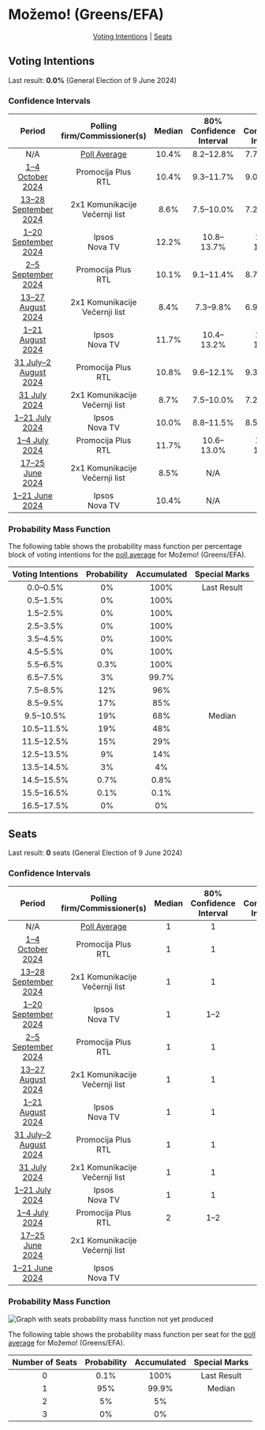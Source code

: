 # Možemo! (Greens/EFA)

<p align="center"><a href="#voting-intentions">Voting Intentions</a> | <a href="#seats">Seats</a></p>

## Voting Intentions

Last result: **0.0%** (General Election of 9 June 2024)

### Confidence Intervals

| Period     | Polling firm/Commissioner(s) | Median | 80% Confidence Interval | 90% Confidence Interval | 95% Confidence Interval | 99% Confidence Interval |
|:----------:|:----------------:|:-----------:|:-----------------------:|:-----------------------:|:-----------------------:|:-----------------------:|
| N/A | [Poll Average](average.html) | 10.4% | 8.2–12.8% | 7.7–13.4% | 7.4–13.9% | 6.7–14.8% |
| [1–4 October 2024](2024-10-04-PromocijaPlus.html) | Promocija Plus <br> RTL | 10.4% | 9.3–11.7% | 9.0–12.1% | 8.7–12.4% | 8.2–13.0% |
| [13–28 September 2024](2024-09-28-2x1Komunikacije.html) | 2x1 Komunikacije <br> Večernji list | 8.6% | 7.5–10.0% | 7.2–10.3% | 6.9–10.7% | 6.4–11.4% |
| [1–20 September 2024](2024-09-20-Ipsos.html) | Ipsos <br> Nova TV | 12.2% | 10.8–13.7% | 10.4–14.2% | 10.1–14.5% | 9.5–15.3% |
| [2–5 September 2024](2024-09-05-PromocijaPlus.html) | Promocija Plus <br> RTL | 10.1% | 9.1–11.4% | 8.7–11.8% | 8.5–12.1% | 8.0–12.7% |
| [13–27 August 2024](2024-08-27-2x1Komunikacije.html) | 2x1 Komunikacije <br> Večernji list | 8.4% | 7.3–9.8% | 6.9–10.2% | 6.7–10.5% | 6.2–11.2% |
| [1–21 August 2024](2024-08-21-Ipsos.html) | Ipsos <br> Nova TV | 11.7% | 10.4–13.2% | 10.0–13.7% | 9.7–14.0% | 9.1–14.8% |
| [31 July–2 August 2024](2024-08-02-PromocijaPlus.html) | Promocija Plus <br> RTL | 10.8% | 9.6–12.1% | 9.3–12.4% | 9.1–12.7% | 8.6–13.4% |
| [31 July 2024](2024-07-31-2x1Komunikacije.html) | 2x1 Komunikacije <br> Večernji list | 8.7% | 7.5–10.0% | 7.2–10.4% | 7.0–10.8% | 6.5–11.4% |
| [1–21 July 2024](2024-07-21-Ipsos.html) | Ipsos <br> Nova TV | 10.0% | 8.8–11.5% | 8.5–11.9% | 8.2–12.3% | 7.6–13.0% |
| [1–4 July 2024](2024-07-04-PromocijaPlus.html) | Promocija Plus <br> RTL | 11.7% | 10.6–13.0% | 10.2–13.4% | 10.0–13.7% | 9.4–14.3% |
| [17–25 June 2024](2024-06-25-2x1Komunikacije.html) | 2x1 Komunikacije <br> Večernji list | 8.5% | N/A | N/A | N/A | N/A |
| [1–21 June 2024](2024-06-21-Ipsos.html) | Ipsos <br> Nova TV | 10.4% | N/A | N/A | N/A | N/A |

### Probability Mass Function

The following table shows the probability mass function per percentage block of voting intentions for the [poll average](average.html) for Možemo! (Greens/EFA).

| Voting Intentions | Probability | Accumulated | Special Marks |
|:-----------------:|:-----------:|:-----------:|:-------------:|
| 0.0–0.5% | 0% | 100% | Last Result |
| 0.5–1.5% | 0% | 100% |  |
| 1.5–2.5% | 0% | 100% |  |
| 2.5–3.5% | 0% | 100% |  |
| 3.5–4.5% | 0% | 100% |  |
| 4.5–5.5% | 0% | 100% |  |
| 5.5–6.5% | 0.3% | 100% |  |
| 6.5–7.5% | 3% | 99.7% |  |
| 7.5–8.5% | 12% | 96% |  |
| 8.5–9.5% | 17% | 85% |  |
| 9.5–10.5% | 19% | 68% | Median |
| 10.5–11.5% | 19% | 48% |  |
| 11.5–12.5% | 15% | 29% |  |
| 12.5–13.5% | 9% | 14% |  |
| 13.5–14.5% | 3% | 4% |  |
| 14.5–15.5% | 0.7% | 0.8% |  |
| 15.5–16.5% | 0.1% | 0.1% |  |
| 16.5–17.5% | 0% | 0% |  |


## Seats

Last result: **0** seats (General Election of 9 June 2024)

### Confidence Intervals

| Period     | Polling firm/Commissioner(s) | Median | 80% Confidence Interval | 90% Confidence Interval | 95% Confidence Interval | 99% Confidence Interval |
|:----------:|:----------------:|:------:|:-----------------------:|:-----------------------:|:-----------------------:|:-----------------------:|
| N/A | [Poll Average](average.html) | 1 | 1 | 1–2 | 1–2 | 1–2 |
| [1–4 October 2024](2024-10-04-PromocijaPlus.html) | Promocija Plus <br> RTL | 1 | 1 | 1 | 1–2 | 1–2 |
| [13–28 September 2024](2024-09-28-2x1Komunikacije.html) | 2x1 Komunikacije <br> Večernji list | 1 | 1 | 1 | 1 | 1 |
| [1–20 September 2024](2024-09-20-Ipsos.html) | Ipsos <br> Nova TV | 1 | 1–2 | 1–2 | 1–2 | 1–2 |
| [2–5 September 2024](2024-09-05-PromocijaPlus.html) | Promocija Plus <br> RTL | 1 | 1 | 1 | 1 | 1–2 |
| [13–27 August 2024](2024-08-27-2x1Komunikacije.html) | 2x1 Komunikacije <br> Večernji list | 1 | 1 | 1 | 0–1 | 0–1 |
| [1–21 August 2024](2024-08-21-Ipsos.html) | Ipsos <br> Nova TV | 1 | 1 | 1 | 1–2 | 1–2 |
| [31 July–2 August 2024](2024-08-02-PromocijaPlus.html) | Promocija Plus <br> RTL | 1 | 1 | 1 | 1–2 | 1–2 |
| [31 July 2024](2024-07-31-2x1Komunikacije.html) | 2x1 Komunikacije <br> Večernji list | 1 | 1 | 1 | 1 | 1 |
| [1–21 July 2024](2024-07-21-Ipsos.html) | Ipsos <br> Nova TV | 1 | 1 | 1 | 1 | 1 |
| [1–4 July 2024](2024-07-04-PromocijaPlus.html) | Promocija Plus <br> RTL | 2 | 1–2 | 1–2 | 1–2 | 1–2 |
| [17–25 June 2024](2024-06-25-2x1Komunikacije.html) | 2x1 Komunikacije <br> Večernji list |  |  |  |  |  |
| [1–21 June 2024](2024-06-21-Ipsos.html) | Ipsos <br> Nova TV |  |  |  |  |  |

### Probability Mass Function

![Graph with seats probability mass function not yet produced](average-seats-pmf-možemogreensefa.png "Seats Probability Mass Function")

The following table shows the probability mass function per seat for the [poll average](average.html) for Možemo! (Greens/EFA).

| Number of Seats | Probability | Accumulated | Special Marks |
|:---------------:|:-----------:|:-----------:|:-------------:|
| 0 | 0.1% | 100% | Last Result |
| 1 | 95% | 99.9% | Median |
| 2 | 5% | 5% |  |
| 3 | 0% | 0% |  |


